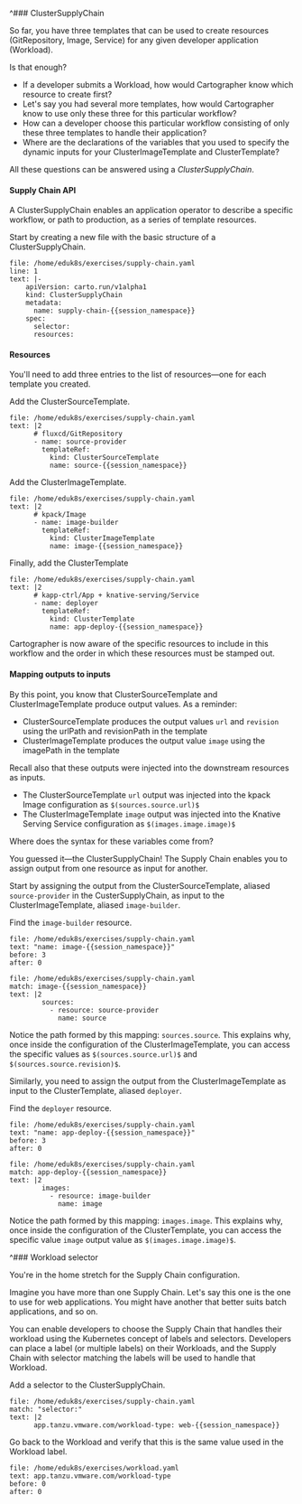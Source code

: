 ^### ClusterSupplyChain

So far, you have three templates that can be used to create resources (GitRepository, Image, Service) for any given developer application (Workload).

Is that enough?

- If a developer submits a Workload, how would Cartographer know which resource to create first?
- Let's say you had several more templates, how would Cartographer know to use only these three for this particular workflow?
- How can a developer choose this particular workflow consisting of only these three templates to handle their application?
- Where are the declarations of the variables that you used to specify the dynamic inputs for your ClusterImageTemplate and ClusterTemplate?

All these questions can be answered using a _ClusterSupplyChain_.

#### Supply Chain API

A ClusterSupplyChain enables an application operator to describe a specific workflow, or path to production, as a series of template resources.

Start by creating a new file with the basic structure of a ClusterSupplyChain.

```editor:insert-lines-before-line
file: /home/eduk8s/exercises/supply-chain.yaml
line: 1
text: |-
    apiVersion: carto.run/v1alpha1
    kind: ClusterSupplyChain
    metadata:
      name: supply-chain-{{session_namespace}}
    spec:
      selector:
      resources:
```

#### Resources

You'll need to add three entries to the list of resources—one for each template you created.

Add the ClusterSourceTemplate.

```editor:append-lines-to-file
file: /home/eduk8s/exercises/supply-chain.yaml
text: |2
      # fluxcd/GitRepository
      - name: source-provider
        templateRef:
          kind: ClusterSourceTemplate
          name: source-{{session_namespace}}
```

Add the ClusterImageTemplate.

```editor:append-lines-to-file
file: /home/eduk8s/exercises/supply-chain.yaml
text: |2
      # kpack/Image
      - name: image-builder
        templateRef:
          kind: ClusterImageTemplate
          name: image-{{session_namespace}}
```

Finally, add the ClusterTemplate

```editor:append-lines-to-file
file: /home/eduk8s/exercises/supply-chain.yaml
text: |2
      # kapp-ctrl/App + knative-serving/Service
      - name: deployer
        templateRef:
          kind: ClusterTemplate
          name: app-deploy-{{session_namespace}}
```

Cartographer is now aware of the specific resources to include in this workflow and the order in which these resources must be stamped out.

#### Mapping outputs to inputs

By this point, you know that ClusterSourceTemplate and ClusterImageTemplate produce output values.
As a reminder:
- ClusterSourceTemplate produces the output values `url` and `revision` using the urlPath and revisionPath in the template
- ClusterImageTemplate produces the output value `image` using the imagePath in the template

Recall also that these outputs were injected into the downstream resources as inputs.
- The ClusterSourceTemplate `url` output was injected into the kpack Image configuration as `$(sources.source.url)$`
- The ClusterImageTemplate `image` output was injected into the Knative Serving Service configuration as `$(images.image.image)$`

Where does the syntax for these variables come from?

You guessed it—the ClusterSupplyChain!
The Supply Chain enables you to assign output from one resource as input for another.

Start by assigning the output from the ClusterSourceTemplate, aliased `source-provider` in the CusterSupplyChain, as input to the ClusterImageTemplate, aliased `image-builder`.

Find the `image-builder` resource.
```editor:select-matching-text
file: /home/eduk8s/exercises/supply-chain.yaml
text: "name: image-{{session_namespace}}"
before: 3
after: 0
```

```editor:append-lines-after-match
file: /home/eduk8s/exercises/supply-chain.yaml
match: image-{{session_namespace}}
text: |2
        sources:
          - resource: source-provider
            name: source
```

Notice the path formed by this mapping: `sources.source`.
This explains why, once inside the configuration of the ClusterImageTemplate, you can access the specific values as `$(sources.source.url)$` and `$(sources.source.revision)$`.

Similarly, you need to assign the output from the ClusterImageTemplate as input to the ClusterTemplate, aliased `deployer`.

Find the `deployer` resource.
```editor:select-matching-text
file: /home/eduk8s/exercises/supply-chain.yaml
text: "name: app-deploy-{{session_namespace}}"
before: 3
after: 0
```

```editor:append-lines-after-match
file: /home/eduk8s/exercises/supply-chain.yaml
match: app-deploy-{{session_namespace}}
text: |2
        images:
          - resource: image-builder
            name: image
```

Notice the path formed by this mapping: `images.image`.
This explains why, once inside the configuration of the ClusterTemplate, you can access the specific value `image` output value as `$(images.image.image)$`.

^### Workload selector

You're in the home stretch for the Supply Chain configuration.

Imagine you have more than one Supply Chain.
Let's say this one is the one to use for web applications.
You might have another that better suits batch applications, and so on.

You can enable developers to choose the Supply Chain that handles their workload using the Kubernetes concept of labels and selectors.
Developers can place a label (or multiple labels) on their Workloads, and the Supply Chain with selector matching the labels will be used to handle that Workload.

Add a selector to the ClusterSupplyChain.
```editor:append-lines-after-match
file: /home/eduk8s/exercises/supply-chain.yaml
match: "selector:"
text: |2
      app.tanzu.vmware.com/workload-type: web-{{session_namespace}}
```

Go back to the Workload and verify that this is the same value used in the Workload label.
```editor:select-matching-text
file: /home/eduk8s/exercises/workload.yaml
text: app.tanzu.vmware.com/workload-type
before: 0
after: 0
```